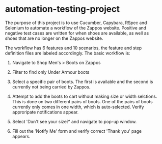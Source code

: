 # automation-testing-project

The purpose of this project is to use Cucumber, Capybara, RSpec and Selenium to automate a workflow of the Zappos website. 
Positive and negative test cases are written for when shoes are available, as well as shoes that are no longer on the Zappos website.

The workflow has 6 features and 10 scenarios, the feature and step definition files are labeled accordingly. The basic workflow is:

1) Navigate to Shop Men's > Boots on Zappos

2) Filter to find only Under Armour boots

3) Select a specific pair of boots. The first is available and the second is currently not being carried by Zappos.

4) Attempt to add the boots to cart without making size or width selctions. This is done on two different pairs of boots. One of the pairs of boots currently only comes in one width, which is auto-selected. Verify approripate notifications appear.

5) Select 'Don't see your size?' and navigate to pop-up window.

6) Fill out the 'Notify Me' form and verify correct 'Thank you' page appears.

